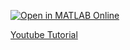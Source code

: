 [![Open in MATLAB Online](https://www.mathworks.com/images/responsive/global/open-in-matlab-online.svg)](https://matlab.mathworks.com/open/github/v1?repo=toughnut9908/MATLAB-Number-Theory)

[Youtube Tutorial](https://www.youtube.com/playlist?list=PLEwHUgzXv4Qs9K5vVLK0XGt8LO-TvXjp4)
